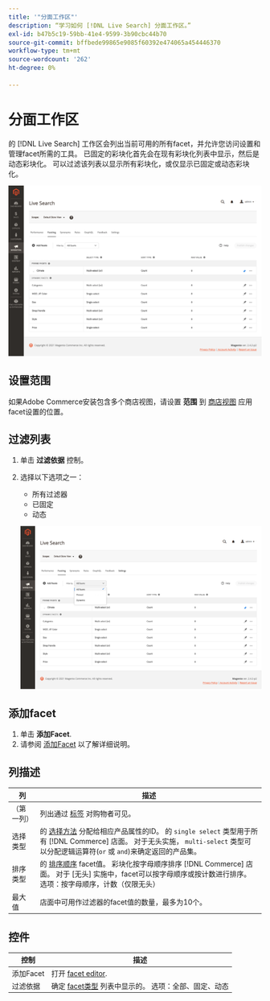 ```yaml
---
title: '"分面工作区"'
description: “学习如何 [!DNL Live Search] 分面工作区。”
exl-id: b47b5c19-59bb-41e4-9599-3b90cbc44b70
source-git-commit: bffbede99865e9085f60392e474065a454446370
workflow-type: tm+mt
source-wordcount: '262'
ht-degree: 0%

---
```


# 分面工作区

的 [!DNL Live Search] 工作区会列出当前可用的所有facet，并允许您访问设置和管理facet所需的工具。 已固定的彩块化首先会在现有彩块化列表中显示，然后是动态彩块化。 可以过滤该列表以显示所有彩块化，或仅显示已固定或动态彩块化。

![分面工作区](assets/faceting-workspace.png)

## 设置范围

如果Adobe Commerce安装包含多个商店视图，请设置 **范围** 到 [商店视图](https://docs.magento.com/user-guide/configuration/scope.html) 应用facet设置的位置。

## 过滤列表

1. 单击 **过滤依据** 控制。
1. 选择以下选项之一：

   * 所有过滤器
   * 已固定
   * 动态

   ![分面工作区](assets/facets-filter-by.png)

## 添加facet

1. 单击 **添加Facet**.
1. 请参阅 [添加Facet](facets-add.md) 以了解详细说明。

## 列描述

| 列 | 描述 |
|--- |--- |
| （第一列） | 列出通过 [标签](facets-type.md) 对购物者可见。 |
| 选择类型 | 的 [选择方法](facets-type.md) 分配给相应产品属性的ID。 的 `single select` 类型用于所有 [!DNL Commerce] 店面。 对于无头实施， `multi-select` 类型可以分配逻辑运算符(`or` 或 `and`)来确定返回的产品集。 |
| 排序类型 | 的 [排序顺序](facets-type.md) facet值。 彩块化按字母顺序排序 [!DNL Commerce] 店面。 对于 [无头] 实施中，facet可以按字母顺序或按计数进行排序。 选项：按字母顺序，计数（仅限无头） |
| 最大值 | 店面中可用作过滤器的facet值的数量，最多为10个。 |

## 控件

| 控制 | 描述 |
|--- |--- |
| 添加Facet | 打开 [facet editor](facets-add.md). |
| 过滤依据 | 确定 [facet类型](facets-type.md) 列表中显示的。 选项：全部、固定、动态 |
